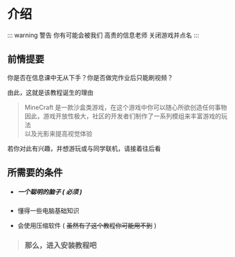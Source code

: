 # 介绍

::: warning 警告
你有可能会被我们 高贵的信息老师 关闭游戏并点名
:::

## 前情提要

你是否在信息课中无从下手？你是否做完作业后只能刷视频？

由此，这就是该教程诞生的理由

> MineCraft 是一款沙盒类游戏，在这个游戏中你可以随心所欲创造任何事物<br>因此，游戏开放性极大，社区的开发者们制作了一系列模组来丰富游戏的玩法<br>以及光影来提高视觉体验

若你对此有兴趣，并想游玩或与同学联机，请接着往后看

## 所需要的条件

- ##### 一个聪明的脑子 ( 必须 )

- 懂得一些电脑基础知识

- 会使用压缩软件 ( ~~虽然有了这个教程你可能用不到~~ )

> ### 那么，进入安装教程吧
